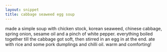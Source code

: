 ```yaml
---
layout: snippet
title: cabbage seaweed egg soup
---
```


made a simple soup with chicken stock, korean seaweed, chinese cabbage, spring onion, sesame oil and a pinch of white pepper. everything boiled together till the cabbage got soft, then stirred in an egg in at the end. ate with rice and some pork dumplings and chilli oil. warm and comforting!